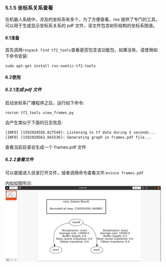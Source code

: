 ### 5.1.5 坐标系关系查看

在机器人系统中，涉及的坐标系有多个，为了方便查看，ros 提供了专门的工具，可以用于生成显示坐标系关系的 pdf 文件，该文件包含树形结构的坐标系图谱。

#### 6.1准备

首先调用`rospack find tf2_tools`查看是否包含该功能包，如果没有，请使用如下命令安装:

```
sudo apt-get install ros-noetic-tf2-tools
```

#### 6.2使用

##### 6.2.1生成 pdf 文件

启动坐标系广播程序之后，运行如下命令:

```
rosrun tf2_tools view_frames.py
```

会产生类似于下面的日志信息:

```
[INFO] [1592920556.827549]: Listening to tf data during 5 seconds...
[INFO] [1592920561.841536]: Generating graph in frames.pdf file...
```

查看当前目录会生成一个 frames.pdf 文件

##### 6.2.2查看文件

可以直接进入目录打开文件，或者调用命令查看文件:`evince frames.pdf`

内如如图所示:![](/assets/12坐标变换.PNG)


